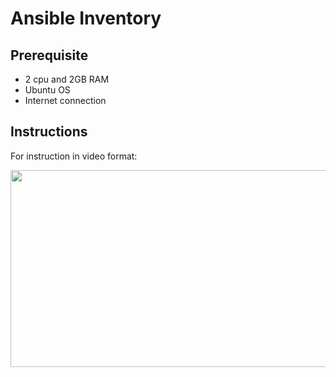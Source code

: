 # Ansible Inventory

## Prerequisite
- 2 cpu and 2GB RAM
- Ubuntu OS
- Internet connection

## Instructions

For instruction in video format:

[<img src="https://storage.googleapis.com/techinet-public/youtube/thumbnails/AnsibleSeries/E5.png" width="560" height="315">](https://youtu.be/dHf8dtZgg-0)
